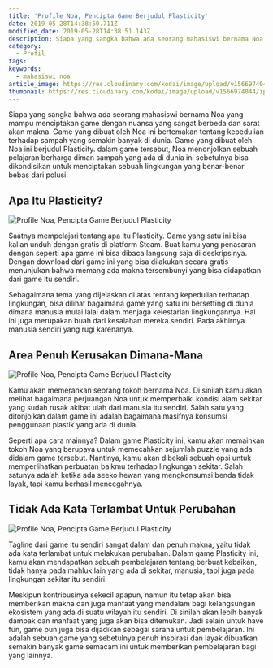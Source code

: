 ```yaml
---
title: 'Profile Noa, Pencipta Game Berjudul Plasticity'
date: 2019-05-28T14:38:50.711Z
modified_date: 2019-05-28T14:38:51.143Z
description: Siapa yang sangka bahwa ada seorang mahasiswi bernama Noa yang mampu menciptakan game dengan nuansa yang sangat berbeda.
category:
  - Profil
tags:
keywords:
  - mahasiswi noa
article_image: https://res.cloudinary.com/kodai/image/upload/v1566974044/ip/profile-noa-pencipta-game-berjudul-plasticity-1.jpg
thumbnail: https://res.cloudinary.com/kodai/image/upload/v1566974044/ip/profile-noa-pencipta-game-berjudul-plasticity-1-015.jpg
---
```

Siapa yang sangka bahwa ada seorang mahasiswi bernama Noa yang mampu menciptakan game dengan nuansa yang sangat berbeda dan sarat akan makna. Game yang dibuat oleh Noa ini bertemakan tentang kepedulian terhadap sampah yang semakin banyak di dunia. Game yang dibuat oleh Noa ini berjudul Plasticity. dalam game tersebut, Noa menonjolkan sebuah pelajaran berharga diman sampah yang ada di dunia ini sebetulnya bisa dikondisikan untuk menciptakan sebuah lingkungan yang benar-benar bebas dari polusi.



## Apa Itu Plasticity?

![Profile Noa, Pencipta Game Berjudul Plasticity](https://res.cloudinary.com/kodai/image/upload/v1566974044/ip/profile-noa-pencipta-game-berjudul-plasticity-1.jpg)

Saatnya mempelajari tentang apa itu Plasticity. Game yang satu ini bisa kalian unduh dengan gratis di platform Steam. Buat kamu yang penasaran dengan seperti apa game ini bisa dibaca langsung saja di deskripsinya. Dengan download dari game ini yang bisa dilakukan secara gratis menunjukan bahwa memang ada makna tersembunyi yang bisa didapatkan dari game itu sendiri.

Sebagaimana tema yang dijelaskan di atas tentang kepedulian terhadap lingkungan, bisa dilihat bagaimana game yang satu ini bersetting di dunia dimana manusia mulai lalai dalam menjaga kelestarian lingkungannya. Hal ini juga merupakan buah dari kesalahan mereka sendiri. Pada akhirnya manusia sendiri yang rugi karenanya. 



## Area Penuh Kerusakan Dimana-Mana

![Profile Noa, Pencipta Game Berjudul Plasticity](https://res.cloudinary.com/kodai/image/upload/v1566974044/ip/profile-noa-pencipta-game-berjudul-plasticity-2.jpg)

Kamu akan memerankan seorang tokoh bernama Noa. Di sinilah kamu akan melihat bagaimana perjuangan Noa untuk memperbaiki kondisi alam sekitar yang sudah rusak akibat ulah dari manusia itu sendiri. Salah satu yang ditonjolkan dalam game ini adalah bagaimana masifnya konsumsi penggunaan plastik yang ada di dunia.

Seperti apa cara mainnya? Dalam game Plasticity ini, kamu akan memainkan tokoh Noa yang berupaya untuk memecahkan sejumlah puzzle yang ada didalam game tersebut. Nantinya, kamu akan dibekali sebuah opsi untuk memperlihatkan perbuatan baikmu terhadap lingkungan sekitar. Salah satunya adalah ketika ada seeko hewan yang mengkonsumsi benda tidak layak, tapi kamu berhasil mencegahnya.



## Tidak Ada Kata Terlambat Untuk Perubahan

![Profile Noa, Pencipta Game Berjudul Plasticity](https://res.cloudinary.com/kodai/image/upload/v1566974044/ip/profile-noa-pencipta-game-berjudul-plasticity-3.jpg)

Tagline dari game itu sendiri sangat dalam dan penuh makna, yaitu tidak ada kata terlambat untuk melakukan perubahan. Dalam game Plasticity ini, kamu akan mendapatkan sebuah pembelajaran tentang berbuat kebaikan, tidak hanya pada mahluk lain yang ada di sekitar, manusia, tapi juga pada lingkungan sekitar itu sendiri.

Meskipun kontribusinya sekecil apapun, namun itu tetap akan bisa memberikan makna dan juga manfaat yang mendalam bagi kelangsungan ekosistem yang ada di suatu wilayah itu sendiri. Di sinilah akan lebih banyak dampak dan manfaat yang juga akan bisa ditemukan. Jadi selain untuk have fun, game pun juga bisa dijadikan sebagai sarana untuk pembelajaran. Ini adalah sebuah game yang sebetulnya penuh inspirasi dan layak dibuatkan semakin banyak game semacam ini untuk memberikan pembelajaran bagi yang lainnya.
